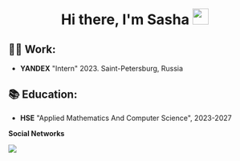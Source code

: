 <h1 align="center">Hi there, I'm Sasha</a> 
<img src="https://github.com/blackcater/blackcater/raw/main/images/Hi.gif"  width="32" height="32"/></h1>

## 👩‍💻 Work:

- __YANDEX__ "Intern" 2023. Saint-Petersburg, Russia


## 📚 Education:

- __HSE__ "Applied Mathematics And Computer Science", 2023-2027


**Social Networks**

<a href="https://t.me/oosuzhdayu"><img src="https://img.shields.io/badge/telegram-%40oosuzhdayu-blue"/></a> 
